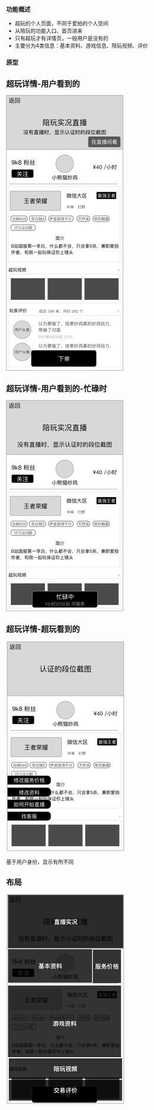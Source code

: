 ### 功能概述
* 超玩的个人页面，不同于爱拍的个人空间
* 从陪玩的功能入口、首页进来
* 只有超玩才有详情页，一般用户是没有的
* 主要分为4类信息：基本资料、游戏信息、陪玩视频、评价

### 原型

超玩详情-用户看到的
---
![](img/xplayer-info/超玩详情-用户.jpg)

超玩详情-用户看到的-忙碌时
---
![](img/xplayer-info/超玩详情-用户-看到忙碌.jpg)

超玩详情-超玩看到的
---
![](img/xplayer-info/超玩详情-超玩.jpg)

基于用户身份，显示有所不同

布局
---
![](img/xplayer-info/超玩详情-用户-布局.jpg)

